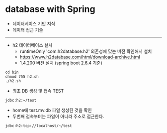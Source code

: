 # database with Spring 

- 데이터베이스 기반 지식
- 데이터 접근 기술 

---

- h2 데이터베이스 설치 
  - runtimeOnly 'com.h2database:h2' 의존성에 맞는 버전 확인해서 설치
  - https://www.h2database.com/html/download-archive.html 
  - 1.4.200 버전 설치 (spring boot 2.6.4 기준)
```shell
cd bin
chmod 755 h2.sh
./h2.sh 
```
- 최초 DB 생성 및 접속 TEST
```text
jdbc:h2:~/test 
```
- home에 test.mv.db 파일 생성된 것을 확인
- 두번째 접속부터는 파일이 아니라 주소로 접근한다. 
```text
jdbc:h2:tcp://localhost/~/test
```